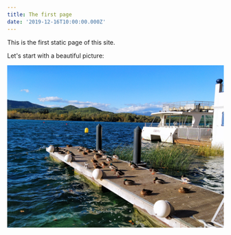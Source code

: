 ```yaml
---
title: The first page
date: '2019-12-16T10:00:00.000Z'
---
```


This is the first static page of this site.

Let's start with a beautiful picture:

![Estany de Banyoles](./banyoles.jpg)
